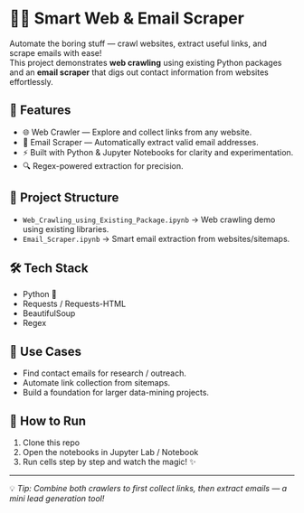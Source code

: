 # 🕵️‍♂️ Smart Web & Email Scraper  

Automate the boring stuff — crawl websites, extract useful links, and scrape emails with ease!  
This project demonstrates **web crawling** using existing Python packages and an **email scraper** that digs out contact information from websites effortlessly.  

## 🚀 Features  
- 🌐 Web Crawler — Explore and collect links from any website.  
- 📧 Email Scraper — Automatically extract valid email addresses.  
- ⚡ Built with Python & Jupyter Notebooks for clarity and experimentation.  
- 🔍 Regex-powered extraction for precision.  

## 📂 Project Structure  
- `Web_Crawling_using_Existing_Package.ipynb` → Web crawling demo using existing libraries.  
- `Email_Scraper.ipynb` → Smart email extraction from websites/sitemaps.  

## 🛠️ Tech Stack  
- Python 🐍  
- Requests / Requests-HTML  
- BeautifulSoup  
- Regex  

## 🌟 Use Cases  
- Find contact emails for research / outreach.  
- Automate link collection from sitemaps.  
- Build a foundation for larger data-mining projects.  

## 📌 How to Run  
1. Clone this repo  
2. Open the notebooks in Jupyter Lab / Notebook  
3. Run cells step by step and watch the magic! ✨  

---
💡 *Tip: Combine both crawlers to first collect links, then extract emails — a mini lead generation tool!*  
